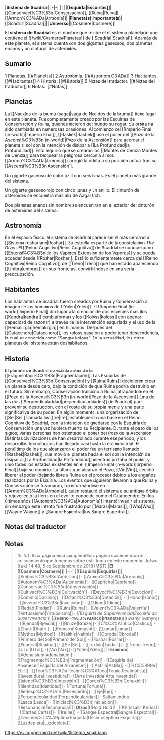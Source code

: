 

|**Sistema de Scadrial**|
|-|-|
||
|**[[Esquirla\|Esquirlas]]**|[[Conservaci%C3%B3n\|Conservación]], [[Ruina\|Ruina]], [[Armon%C3%ADa\|Armonía]]|
|**Planeta(s) importante(s)**|[[Scadrial\|Scadrial]]|
|**Universo**|[[Cosmere\|Cosmere]]|

El **sistema de Scadrial** es el nombre que recibe el el sistema planetario que contiene el [[/wiki/Cosmere#Planetas]] de [[Scadrial\|Scadrial]]. Además de este planeta, el sistema cuenta con dos gigantes gaseosos, dos planetas enanos y un cinturón de asteroides.

## Sumario

1 Planetas. [[#Planetas]] 
2 Astronomía. [[#Astronom.C3.ADa]] 
3 Habitantes. [[#Habitantes]] 
4 Historia. [[#Historia]] 
5 Notas del traductor. [[#Notas del traductor]] 
6 Notas. [[#Notas]] 


## Planetas

La [[Nacidos de la bruma (saga)\|saga de Nacidos de la bruma]] tiene lugar en este planeta. Fue completamente creado por las Esquirlas de Conservación y Ruina, quienes hicieron del mundo su hogar. Su órbita ha sido cambiada en numerosas ocasiones. Al comienzo del [[Imperio Final (in-world)\|Imperio Final]], [[Rashek\|Rashek]] usó el poder del [[Pozo de la Ascensi%C3%B3n (in-world)\|Pozo de la Ascensión]] para acercar el planeta al sol con la intención de disipar a [[La Profundidad\|la Profundidad]]. Esto requirió que se crearan los [[Montes de Ceniza\|Montes de Ceniza]] para bloquear la peligrosa cercanía al sol. [[Armon%C3%ADa\|Armonía]] corrigió la órbita a su posición actual tras su [[Ascensi%C3%B3n\|Ascensión]].


Un gigante gaseoso de color azul con seis lunas. Es el planeta más grande del sistema.


Un gigante gaseoso rojo con cinco lunas y un anillo. El cinturón de asteroides se encuentra más allá de Aagal Uch.


Dos planetas enanos sin nombre se encuentran en el exterior del cinturón de asteroides del sistema.

## Astronomía
En el espacio físico, el sistema de Scadrial parece ser el más cercano a [[Sistema roshariano\|Roshar]]. Su estrella es parte de la constelación *The Giver*. El [[Reino Cognitivo\|Reino Cognitivo]] de Scadrial se conoce como [[Extensi%C3%B3n de los Vapores\|Extensión de los Vapores]] y se puede acceder desde [[Roshar\|Roshar]]. Está lo suficientemente cerca del [[Reino Cognitivo\|Reino Cognitivo]] de [[Treno\|Treno]] que han estado apareciendo [[Umbra\|umbras]] en sus fronteras, convirtiéndose en una seria preocupación.

## Habitantes
Los habitantes de Scadrial fueron creados por Ruina y Conservación a imagen de los humanos de [[Yolen\|Yolen]]. El [[Imperio Final (in-world)\|Imperio Final]] dio lugar a la creación de dos especies más (los [[Kandra\|kandra]] cambiaformas y los [[Koloss\|koloss]] con apenas capacidad de razonar) a través de la intervención esquirlada y el uso de la [[Hemalurgia\|hemalurgia]] en humanos. Después del [[Catacendro\|Catacendro]], los koloss pasaron a poder tener descendencia, la cual es conocida como "Sangre koloss".
En la actualidad, los otros planetas del sistema están deshabitados.

## Historia
El planeta de Scadrial no existía antes de la [[Fragmentaci%C3%B3n\|Fragmentación]]. Las Esquirlas de [[Conservaci%C3%B3n\|Conservación]] y [[Ruina\|Ruina]] decidieron crear un planeta desde cero, bajo la condición de que Ruina podría destruirlo en el futuro. Sin embargo, Conservación traicionó a Ruina, atrapándole en el [[Pozo de la Ascensi%C3%B3n (in-world)\|Pozo de la Ascensión]] (una de las dos [[Perpendicularidad\|perpendicularidades]] de Scadrial) para prevenir su destrucción, con el coste de su propia mente y una parte significativa de su poder.
En algún momento, una organización de [[Sel\|Sel]] llamada los [[Ire\|Ire]] establecieron una base en el Reino Cognitivo de Scadrial, con la intención de quedarse con la Esquirla de Conservación una vez hubiera muerto su Recipiente.
Durante el paso de los siglos, varias personas han ostentado el poder del Pozo de la Ascensión. Distintas civilizaciones se han desarrollado durante ese periodo, y los desarrollos tecnológicos han llegado casi hasta la era industrial. El penúltimo de los que alcanzaron el poder fue un terrisano llamado [[Rashek\|Rashek]], que movió el planeta hacia el sol con la intención de disipar a [[La Profundidad\|la Profundidad]] mientras portaba el poder, y unió todos los estados existentes en el [[Imperio Final (in-world)\|Imperio Final]] bajo su dominio. La última que alcanzó el Pozo, [[Vin\|Vin]], decidió liberar el poder (dejando libre a Ruina en el proceso) debido a los engaños realizados por la Esquirla. Los eventos que siguieron llevaron a que Ruina y Conservación se fusionaran, transformándose en [[Armon%C3%ADa\|Armonía]], quien restauró el sistema a su antigua órbita y rejuveneció la tierra en el evento conocido como el Catancendro.
En los últimos años [[Autonom%C3%ADa\|Autonomía]] intentó invadir el sistema, sin embargo este intento fue frustrado por [[Marasi\|Marasi]], [[Wax\|Wax]], [[Wayne\|Wayne]] y [[Sangre Espectral\|los Sangre Espectral]].

## Notas del traductor

## Notas

> [!info] ¡Esta página está completa!Esta página contiene todo el conocimiento que tenemos sobre este tema en este momento.
Jofwu (talk) 14:48, 5 de Septiembre de 2018 (MST)
|**El [[Cosmere\|Cosmere]]**|
|-|-|
|**[[Esquirla\|Esquirlas]]**|[[Ambici%C3%B3n\|Ambición]] · [[Armon%C3%ADa\|Armonía]] · [[Autonom%C3%ADa\|Autonomía]] · [[Capricho\|Capricho]] · [[Conservaci%C3%B3n\|Conservación]] · [[Cultivaci%C3%B3n\|Cultivación]] · [[Devoci%C3%B3n\|Devoción]] · [[Dominio\|Dominio]] · [[Dotaci%C3%B3n\|Dotación]] · [[Honor\|Honor]] · [[Invenci%C3%B3n\|Invención]] · [[Odium\|Odium]] · [[Piedad\|Piedad]] · [[Ruina\|Ruina]] · [[Valent%C3%ADa\|Valentía]] · [[Virtuosismo\|Virtuosismo]] · *[[Esquirla de Supervivencia\|Esquirla de Supervivencia]]*|
|**[[Reino F%C3%ADsico\|Planetas]]**|[[Ashyn\|Ashyn]] · [[Bjendal\|Bjendal]] · [[Braize\|Braize]] · [[C%C3%A1ntico\|Cántico]] · [[Dhatri\|Dhatri]] · [[Komashi\|Komashi]] · [[Lumar\|Lumar]] · [[Mythos\|Mythos]] · [[Nalthis\|Nalthis]] · [[Obrodai\|Obrodai]] · [[Primero del Sol\|Primero del Sol]] · [[Roshar\|Roshar]] · [[Scadrial\|Scadrial]] · [[Sel\|Sel]] · [[Taldain\|Taldain]] · [[Treno\|Treno]] · [[UTol\|UTol]] · [[Vax\|Vax]] · [[Yolen\|Yolen]]|
|**Términos**|[[Adonalsium\|Adonalsium]] · [[Fragmentaci%C3%B3n\|Fragmentación]] · [[Esquirla del Amanecer\|Esquirla del Amanecer]] · [[Astilla\|Astilla]] · [[%C3%89ter\|Éter]] · [[Teor%C3%ADa Realm%C3%A1tica\|Teoría Realmática]] · [[Investidura\|Investidura]] · [[Arte Investida\|Arte Investida]] · [[Intenci%C3%B3n\|Intención]] · [[Conexi%C3%B3n\|Conexión]] · [[Identidad\|Identidad]] · [[Fortuna\|Fortuna]] · [[Redesp%C3%ADritu\|Redespíritu]] · [[Eje\|Eje]] · [[Perpendicularidad\|Perpendicularidad]] · Saltamundos · [[Lasca\|Lasca]] · [[Iniciaci%C3%B3n\|Iniciación]] · [[Resonancia\|Resonancia]]|
|**Otros**|[[Hoid\|Hoid]] · [[Khrissalla\|Khriss]] · [[Cartas\|Cartas]] · [[Ire\|Ire]] · [[Sangre Espectral\|Sangre Espectral]] · [[Decimos%C3%A9ptima Esquirla\|Decimoséptima Esquirla]] · [[Luzdeplata\|Luzdeplata]]|



https://es.coppermind.net/wiki/Sistema_scadriano